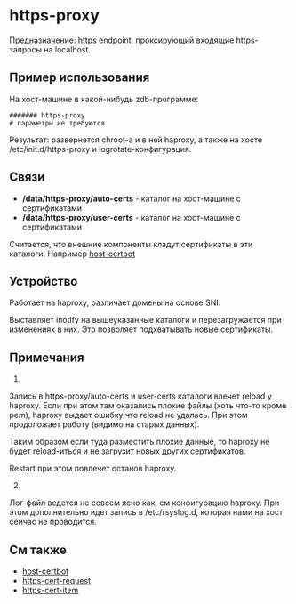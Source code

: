 # https-proxy

Предназначение: https endpoint, проксирующий входящие https-запросы на localhost.

## Пример использования
На хост-машине в какой-нибудь zdb-программе:
```
####### https-proxy
# параметры не требуются
```
Результат: развернется chroot-а и в ней haproxy, а также на хосте /etc/init.d/https-proxy и logrotate-конфигурация.

## Связи
* **/data/https-proxy/auto-certs** - каталог на хост-машине с сертификатами
* **/data/https-proxy/user-certs** - каталог на хост-машине с сертификатами

Считается, что внешние компоненты кладут сертификаты в эти каталоги.
Например [host-certbot](../host-certbot.zdb)

## Устройство

Работает на haproxy, различает домены на основе SNI.

Выставляет inotify на вышеуказанные каталоги и перезагружается при изменениях в них.
Это позволяет подхватывать новые сертификаты.

## Примечания

1. 
Запись в https-proxy/auto-certs и user-certs каталоги влечет reload у haproxy.
Если при этом там оказались плохие файлы (хоть что-то кроме pem), haproxy выдает
ошибку что reload не удалась. При этом продоложает работу (видимо на старых данных).

Таким образом если туда разместить плохие данные, то haproxy не будет reload-иться
и не загрузит новых других сертификатов.

Restart при этом повлечет останов haproxy.

2. 
Лог-файл ведется не совсем ясно как, см конфигурацию haproxy.
При этом дополнительно идет запись в /etc/rsyslog.d, которая нами на хост сейчас
не проводится.

## См также

* [host-certbot](../host-certbot.zdb)
* [https-cert-request](../https-cert-request.zdb)
* [https-cert-item](../https-cert-item.zdb)
